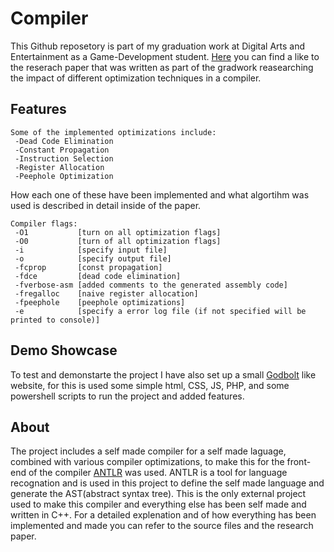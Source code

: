 # Compiler
 
This Github reposetory is part of my graduation work at Digital Arts and Entertainment as a Game-Development student.
[Here](ResearchPaper.pdf) you can find a like to the reserach paper that was written as part of the gradwork reasearching the impact of different optimization techniques in a compiler.

## Features
```
Some of the implemented optimizations include:  
 -Dead Code Elimination  
 -Constant Propagation  
 -Instruction Selection  
 -Register Allocation  
 -Peephole Optimization  
```
How each one of these have been implemented and what algortihm was used is described in detail inside of the paper.
```
Compiler flags:  
 -O1           [turn on all optimization flags]  
 -O0           [turn of all optimization flags]  
 -i            [specify input file]  
 -o            [specify output file]  
 -fcprop       [const propagation]  
 -fdce         [dead code elimination]  
 -fverbose-asm [added comments to the generated assembly code]  
 -fregalloc    [naive register allocation]  
 -fpeephole    [peephole optimizations]  
 -e            [specify a error log file (if not specified will be printed to console)]  
```
## Demo Showcase

To test and demonstarte the project I have also set up a small <a href="https://godbolt.org/" target="_blank">Godbolt</a> like website, for this is used some simple html, CSS, JS, PHP, and some powershell scripts to run the project and added features.

## About

The project includes a self made compiler for a self made laguage, combined with various compiler optimizations, to make this for the front-end of the compiler [ANTLR](https://www.antlr.org/) was used. ANTLR is a tool for language recognation and is used in this project to define the self made language and generate the AST(abstract syntax tree). This is the only external project used to make this compiler and everything else has been self made and written in C++. For a detailed explenation and of how everything has been implemented and made you can refer to the source files and the research paper.
